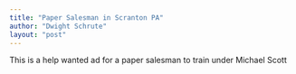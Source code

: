 ```yaml
---
title: "Paper Salesman in Scranton PA"
author: "Dwight Schrute"
layout: "post"
---
```


This is a help wanted ad for a paper salesman to train under Michael Scott 
